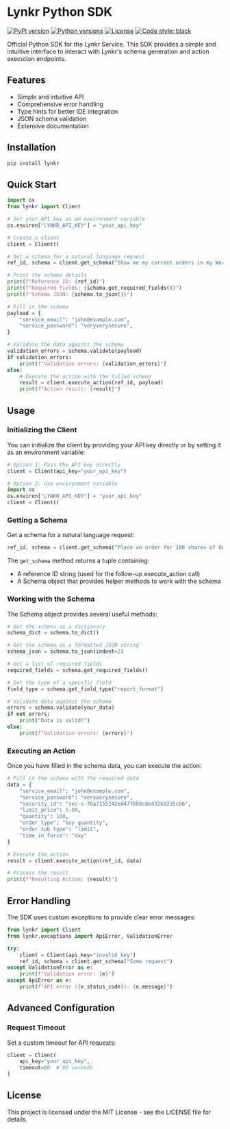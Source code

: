 # Lynkr Python SDK

[![PyPI version](https://img.shields.io/pypi/v/lynkr.svg)](https://pypi.org/project/lynkr/)
[![Python versions](https://img.shields.io/pypi/pyversions/lynkr.svg)](https://pypi.org/project/lynkr/)
[![License](https://img.shields.io/pypi/l/lynkr.svg)](https://github.com/folio-inc/lynkr/blob/main/LICENSE)
[![Code style: black](https://img.shields.io/badge/code%20style-black-000000.svg)](https://github.com/psf/black)

Official Python SDK for the Lynkr Service. This SDK provides a simple and intuitive interface to interact with Lynkr's schema generation and action execution endpoints.

## Features

- Simple and intuitive API
- Comprehensive error handling
- Type hints for better IDE integration
- JSON schema validation
- Extensive documentation

## Installation

```bash
pip install lynkr
```

## Quick Start

```python
import os
from lynkr import Client

# Set your API key as an environment variable
os.environ["LYNKR_API_KEY"] = "your_api_key"

# Create a client
client = Client()

# Get a schema for a natural language request
ref_id, schema = client.get_schema("Show me my current orders in my Wealthsimple account")

# Print the schema details
print(f"Reference ID: {ref_id}")
print(f"Required fields: {schema.get_required_fields()}")
print(f"Schema JSON: {schema.to_json()}")

# Fill in the schema
payload = {
    "service_email": "john@example.com",
    "service_password": "veryverysecure",
}

# Validate the data against the schema
validation_errors = schema.validate(payload)
if validation_errors:
    print(f"Validation errors: {validation_errors}")
else:
    # Execute the action with the filled schema
    result = client.execute_action(ref_id, payload)
    print(f"Action result: {result}")
```

## Usage

### Initializing the Client

You can initialize the client by providing your API key directly or by setting it as an environment variable:

```python
# Option 1: Pass the API key directly
client = Client(api_key="your_api_key")

# Option 2: Use environment variable
import os
os.environ["LYNKR_API_KEY"] = "your_api_key"
client = Client()
```

### Getting a Schema

Get a schema for a natural language request:

```python
ref_id, schema = client.get_schema("Place an order for 100 shares of GOOG on my Wealthsimple account.")
```

The `get_schema` method returns a tuple containing:

- A reference ID string (used for the follow-up execute_action call)
- A Schema object that provides helper methods to work with the schema

### Working with the Schema

The Schema object provides several useful methods:

```python
# Get the schema as a dictionary
schema_dict = schema.to_dict()

# Get the schema as a formatted JSON string
schema_json = schema.to_json(indent=2)

# Get a list of required fields
required_fields = schema.get_required_fields()

# Get the type of a specific field
field_type = schema.get_field_type("report_format")

# Validate data against the schema
errors = schema.validate(your_data)
if not errors:
    print("Data is valid!")
else:
    print(f"Validation errors: {errors}")
```

### Executing an Action

Once you have filled in the schema data, you can execute the action:

```python
# Fill in the schema with the required data
data = {
    "service_email": "john@example.com",
    "service_password": "veryverysecure",
    "security_id": "sec-s-76a7155242e8477880cbb43269235cb6",
    "limit_price": 5.00,
    "quantity": 100,
    "order_type": "buy_quantity",
    "order_sub_type": "limit",
    "time_in_force": "day"
}

# Execute the action
result = client.execute_action(ref_id, data)

# Process the result
print(f"Resulting Action: {result}")
```

## Error Handling

The SDK uses custom exceptions to provide clear error messages:

```python
from lynkr import Client
from lynkr.exceptions import ApiError, ValidationError

try:
    client = Client(api_key="invalid_key")
    ref_id, schema = client.get_schema("Some request")
except ValidationError as e:
    print(f"Validation error: {e}")
except ApiError as e:
    print(f"API error ({e.status_code}): {e.message}")
```

## Advanced Configuration

### Request Timeout

Set a custom timeout for API requests:

```python
client = Client(
    api_key="your_api_key",
    timeout=60  # 60 seconds
)
```

## License

This project is licensed under the MIT License - see the LICENSE file for details.
